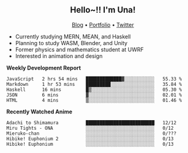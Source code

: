 <h2 align="center">
  Hello~!! I'm Una!
</h2>

<p align="center">
  <a href="https://anarchy.website/">Blog</a> &bull;
  <a href="https://una-ada.github.io/">Portfolio</a> &bull;
  <a href="https://twitter.com/unaxiii">Twitter</a>
</p>

- Currently studying MERN, MEAN, and Haskell
- Planning to study WASM, Blender, and Unity
- Former physics and mathematics student at UWRF
- Interested in animation and design

**Weekly Development Report**

<!--START_SECTION:waka-->
```text
JavaScript   2 hrs 54 mins   █████████████▓░░░░░░░░░░░   55.33 % 
Markdown     1 hr 53 mins    █████████░░░░░░░░░░░░░░░░   35.84 % 
Haskell      16 mins         █▒░░░░░░░░░░░░░░░░░░░░░░░   05.30 % 
JSON         6 mins          ▓░░░░░░░░░░░░░░░░░░░░░░░░   02.01 % 
HTML         4 mins          ▒░░░░░░░░░░░░░░░░░░░░░░░░   01.46 % 
```
<!--END_SECTION:waka-->

**Recently Watched Anime**

<!-- RECENT-ANIME:START -->

    Adachi to Shimamura          █████████████████████████   12/12
    Miru Tights - ONA            ░░░░░░░░░░░░░░░░░░░░░░░░░   0/12
    Mieruko-chan                 ░░░░░░░░░░░░░░░░░░░░░░░░░   0/???
    Hibike! Euphonium 2          ░░░░░░░░░░░░░░░░░░░░░░░░░   0/13
    Hibike! Euphonium            ░░░░░░░░░░░░░░░░░░░░░░░░░   0/13
<!-- RECENT-ANIME:END -->
